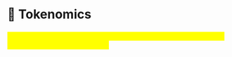 # 🧾 Tokenomics

### _<mark style="color:yellow;">The tokenomics will be publically released closer to the public round. Stay tunned for 2023.</mark>_
